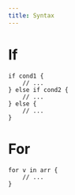 ```yaml
---
title: Syntax
---
```


# If

```
if cond1 {
    // ...
} else if cond2 {
    // ...
} else {
    // ...
}
```

# For

```
for v in arr {
    // ...
}
```
